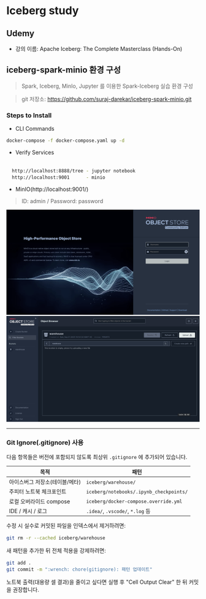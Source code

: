 # Iceberg study

## Udemy 
* 강의 이름: Apache Iceberg: The Complete Masterclass (Hands-On)
 

## iceberg-spark-minio 환경 구성
> Spark, Iceberg, MinIo, Jupyter 를 이용한 Spark-Iceberg 실습 환경 구성

> git 저장소: https://github.com/suraj-darekar/iceberg-spark-minio.git

### Steps to Install 
* CLI Commands
```bash
docker-compose -f docker-compose.yaml up -d
```

* Verify Services
```bash

  http://localhost:8888/tree - jupyter notebook
  http://localhost:9001      - minio
```

* MinIO(http://localhost:9001/)
> ID: admin / Password: password

![minio_login_page.png](images/minio_login_page.png)
![minio_home.png](images/minio_home.png)

---
### Git Ignore(.gitignore) 사용
다음 항목들은 버전에 포함되지 않도록 최상위 `.gitignore` 에 추가되어 있습니다.

| 목적 | 패턴 |
| ---- | ---- |
| 아이스버그 저장소(테이블/메타) | `iceberg/warehouse/` |
| 주피터 노트북 체크포인트 | `iceberg/notebooks/.ipynb_checkpoints/` |
| 로컬 오버라이드 compose | `iceberg/docker-compose.override.yml` |
| IDE / 캐시 / 로그 | `.idea/`, `.vscode/`, `*.log` 등 |

수정 시 실수로 커밋된 파일을 인덱스에서 제거하려면:
```bash
git rm -r --cached iceberg/warehouse
```
새 패턴을 추가한 뒤 전체 적용을 강제하려면:
```bash
git add .
git commit -m ":wrench: chore(gitignore): 패턴 업데이트"
```

노트북 출력(대용량 셀 결과)을 줄이고 싶다면 실행 후 "Cell Output Clear" 한 뒤 커밋을 권장합니다.
